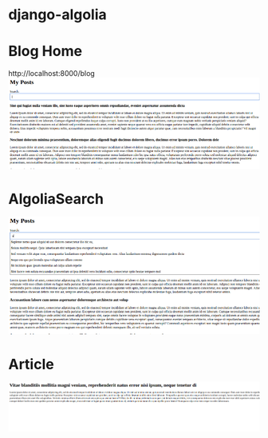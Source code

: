 # django-algolia

# Blog Home
http://localhost:8000/blog
![](1.png)

# AlgoliaSearch
![](2.png)

# Article
![](3.png)
